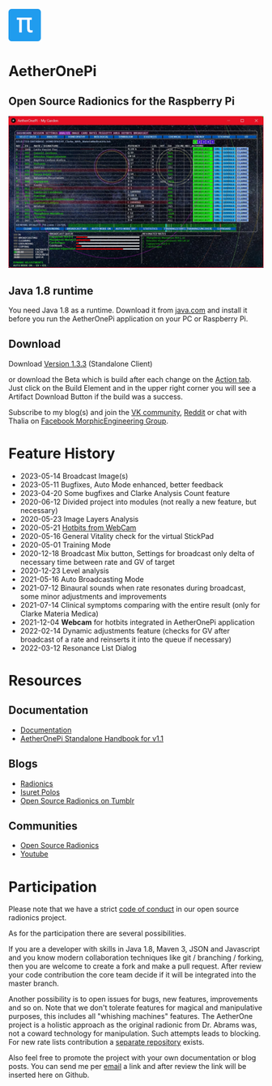 ![Logo](src/main/resources/icons/aetherOnePi.png)

# AetherOnePi
## Open Source Radionics for the Raspberry Pi

![Dashboard](https://raw.githubusercontent.com/isuretpolos/AetherOnePi/master/documentation/screenshots/analysis.jpg)

## Java 1.8 runtime
You need Java 1.8 as a runtime. Download it from [java.com](https://www.java.com/en/download/) and install it before you run the AetherOnePi application on your PC or Raspberry Pi.

## Download
Download [Version 1.3.3](https://github.com/isuretpolos/AetherOnePi/releases/tag/v1.3.3) (Standalone Client)

or download the Beta which is build after each change on the [Action tab](https://github.com/isuretpolos/AetherOnePi/actions). Just click on the Build Element and in the upper right corner you will see a Artifact Download Button if the build was a success.

Subscribe to my blog(s) and join the [VK community](https://vk.com/aetherone), [Reddit](https://www.reddit.com/r/digitalradionics/) or chat with Thalia on [Facebook MorphicEngineering Group](https://www.facebook.com/groups/morphicengineering).

# Feature History
- 2023-05-14 Broadcast Image(s)
- 2023-05-11 Bugfixes, Auto Mode enhanced, better feedback
- 2023-04-20 Some bugfixes and Clarke Analysis Count feature
- 2020-06-12 Divided project into modules (not really a new feature, but necessary)
- 2020-05-23 Image Layers Analysis
- 2020-05-21 [Hotbits from WebCam](https://radionics.home.blog/2020/05/21/hotbits-from-webcam-for-the-aetheronepi/)
- 2020-05-16 General Vitality check for the virtual StickPad
- 2020-05-01 Training Mode
- 2020-12-18 Broadcast Mix button, Settings for broadcast only delta of necessary time between rate and GV of target
- 2020-12-23 Level analysis  
- 2021-05-16 Auto Broadcasting Mode
- 2021-07-12 Binaural sounds when rate resonates during broadcast, some minor adjustments and improvements
- 2021-07-14 Clinical symptoms comparing with the entire result (only for Clarke Materia Medica)
- 2021-12-04 **Webcam** for hotbits integrated in AetherOnePi application
- 2022-02-14 Dynamic adjustments feature (checks for GV after broadcast of a rate and reinserts it into the queue if necessary)
- 2022-03-12 Resonance List Dialog

# Resources
## Documentation
- [Documentation](documentation/documentation.md)
- [AetherOnePi Standalone Handbook for v1.1](https://radionics.home.blog/2020/01/13/aetheronepi-standalone-handbook-for-v1-1/)
## Blogs
- [Radionics](https://radionics.home.blog)
- [Isuret Polos](https://isuretpolos.wordpress.com)
- [Open Source Radionics on Tumblr](https://aetheronepi.tumblr.com)
## Communities
- [Open Source Radionics](https://vk.com/aetherone)
- [Youtube](https://www.youtube.com/channel/UCFVTNpzycFUoF4h0CbRS92Q)

# Participation
Please note that we have a strict [code of conduct](CODE_OF_CONDUCT.md) in our open source radionics project.

As for the participation there are several possibilities.

If you are a developer with skills in Java 1.8, Maven 3, JSON and Javascript and you know modern collaboration techniques like git / branching / forking, then you are welcome to create a fork and make a pull request. After review your code contribution the core team decide if it will be integrated into the master branch.

Another possibility is to open issues for bugs, new features, improvements and so on. Note that we don't tolerate features for magical and manipulative purposes, this includes all "whishing machines" features. The AetherOne project is a holistic approach as the original radionic from Dr. Abrams was, not a coward technology for manipulation. Such attempts leads to blocking. For new rate lists contribution a [separate repository](https://github.com/isuretpolos/radionics-rates) exists.

Also feel free to promote the project with your own documentation or blog posts. You can send me per [email](isuret.polos@gmail.com) a link and after review the link will be inserted here on Github.
